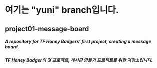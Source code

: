 # 여기는 "yuni" branch입니다.

## project01-message-board
##### A repository for TF Honey Badgers' first project, creating a message board.
##### TF Honey Badger의 첫 프로젝트, 게시판 만들기 프로젝트를 위한 저장소입니다.
